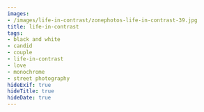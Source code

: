 ```yaml
---
images:
- /images/life-in-contrast/zonephotos-life-in-contrast-39.jpg
title: life-in-contrast
tags:
- black and white
- candid
- couple
- life-in-contrast
- love
- monochrome
- street photography
hideExif: true
hideTitle: true
hideDate: true
---
```

